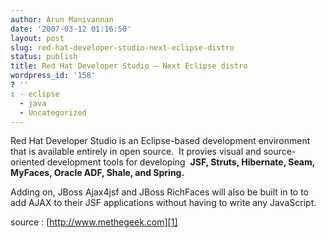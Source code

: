 ```yaml
---
author: Arun Manivannan
date: '2007-03-12 01:16:50'
layout: post
slug: red-hat-developer-studio-next-eclipse-distro
status: publish
title: Red Hat Developer Studio — Next Eclipse distro
wordpress_id: '158'
? ''
: - eclipse
  - java
  - Uncategorized
---
```


Red Hat Developer Studio is an Eclipse-based development environment that is
available entirely in open source.  It provies visual and source-oriented
development tools for developing  **JSF, Struts, Hibernate, Seam, MyFaces,
Oracle ADF, Shale, and Spring.**

Adding on, JBoss Ajax4jsf and JBoss RichFaces will also be built in to to add
AJAX to their JSF applications without having to write any JavaScript.

source : [http://www.methegeek.com][1]

   [1]: http://www.methegeek.com/?p=21

